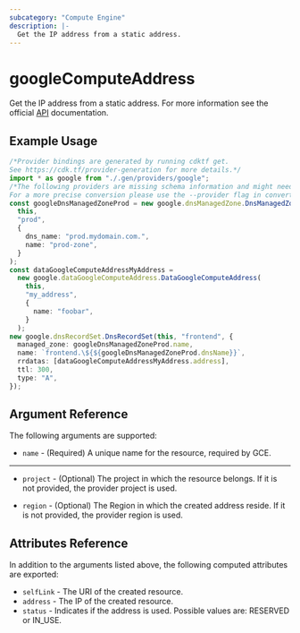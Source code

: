 ```yaml
---
subcategory: "Compute Engine"
description: |-
  Get the IP address from a static address.
---
```


# googleComputeAddress

Get the IP address from a static address. For more information see
the official [API](https://cloud.google.com/compute/docs/reference/latest/addresses/get) documentation.

## Example Usage

```typescript
/*Provider bindings are generated by running cdktf get.
See https://cdk.tf/provider-generation for more details.*/
import * as google from "./.gen/providers/google";
/*The following providers are missing schema information and might need manual adjustments to synthesize correctly: google.
For a more precise conversion please use the --provider flag in convert.*/
const googleDnsManagedZoneProd = new google.dnsManagedZone.DnsManagedZone(
  this,
  "prod",
  {
    dns_name: "prod.mydomain.com.",
    name: "prod-zone",
  }
);
const dataGoogleComputeAddressMyAddress =
  new google.dataGoogleComputeAddress.DataGoogleComputeAddress(
    this,
    "my_address",
    {
      name: "foobar",
    }
  );
new google.dnsRecordSet.DnsRecordSet(this, "frontend", {
  managed_zone: googleDnsManagedZoneProd.name,
  name: `frontend.\${${googleDnsManagedZoneProd.dnsName}}`,
  rrdatas: [dataGoogleComputeAddressMyAddress.address],
  ttl: 300,
  type: "A",
});

```

## Argument Reference

The following arguments are supported:

* `name` - (Required) A unique name for the resource, required by GCE.

***

*   `project` - (Optional) The project in which the resource belongs. If it
    is not provided, the provider project is used.

*   `region` - (Optional) The Region in which the created address reside.
    If it is not provided, the provider region is used.

## Attributes Reference

In addition to the arguments listed above, the following computed attributes are
exported:

* `selfLink` - The URI of the created resource.
* `address` - The IP of the created resource.
* `status` - Indicates if the address is used. Possible values are: RESERVED or IN\_USE.
